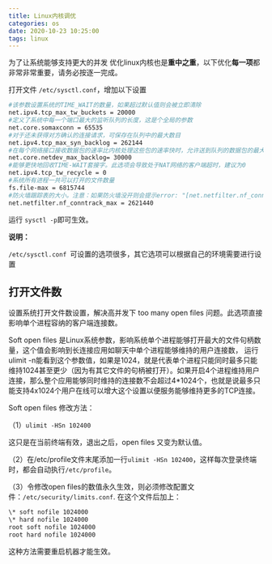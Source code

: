 ```yaml
---
title: Linux内核调优
categories: os
date: 2020-10-23 10:25:00
tags: linux
---
```


为了让系统能够支持更大的并发 优化linux内核也是**重中之重**，以下优化**每一项**都非常非常重要，请务必按逐一完成。

打开文件 `/etc/sysctl.conf`，增加以下设置
```bash
#该参数设置系统的TIME_WAIT的数量，如果超过默认值则会被立即清除
net.ipv4.tcp_max_tw_buckets = 20000
#定义了系统中每一个端口最大的监听队列的长度，这是个全局的参数
net.core.somaxconn = 65535
#对于还未获得对方确认的连接请求，可保存在队列中的最大数目
net.ipv4.tcp_max_syn_backlog = 262144
#在每个网络接口接收数据包的速率比内核处理这些包的速率快时，允许送到队列的数据包的最大数目
net.core.netdev_max_backlog= 30000
#能够更快地回收TIME-WAIT套接字。此选项会导致处于NAT网络的客户端超时，建议为0
net.ipv4.tcp_tw_recycle = 0
#系统所有进程一共可以打开的文件数量
fs.file-max = 6815744
#防火墙跟踪表的大小。注意：如果防火墙没开则会提示error: "[net.netfilter.nf_conntrack_max](http://net.netfilter.nf_conntrack_max/)" is an unknown key，忽略即可
net.netfilter.nf_conntrack_max = 2621440
```
运行 `sysctl -p`即可生效。

**说明：**

`/etc/sysctl.conf `可设置的选项很多，其它选项可以根据自己的环境需要进行设置

## **打开文件数**

设置系统打开文件数设置，解决高并发下 too many open files 问题。此选项直接影响单个进程容纳的客户端连接数。

Soft open files 是Linux系统参数，影响系统单个进程能够打开最大的文件句柄数量，这个值会影响到长连接应用如聊天中单个进程能够维持的用户连接数， 运行ulimit -n能看到这个参数值，如果是1024，就是代表单个进程只能同时最多只能维持1024甚至更少（因为有其它文件的句柄被打开）。如果开启4个进程维持用户连接，那么整个应用能够同时维持的连接数不会超过4*1024个，也就是说最多只能支持4x1024个用户在线可以增大这个设置以便服务能够维持更多的TCP连接。

Soft open files 修改方法：

（1）`ulimit -HSn 102400`

这只是在当前终端有效，退出之后，open files 又变为默认值。

（2）在/etc/profile文件末尾添加一行`ulimit -HSn 102400`，这样每次登录终端时，都会自动执行`/etc/profile`。

（3）令修改open files的数值永久生效，则必须修改配置文件：`/etc/security/limits.conf`. 在这个文件后加上：
```bash
\* soft nofile 1024000
\* hard nofile 1024000
root soft nofile 1024000
root hard nofile 1024000
```
这种方法需要重启机器才能生效。
